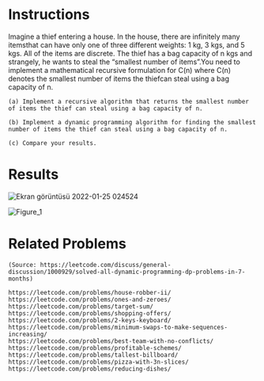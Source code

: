 # Instructions
Imagine a thief entering a house. In the house, there are infinitely many itemsthat can have only one of three different weights: 1 kg, 3 kgs, and 5 kgs. All of the items are discrete. The thief has a bag capacity of n kgs and strangely, he wants to steal the “smallest number of items”.You need to implement a mathematical recursive formulation for C(n) where C(n) denotes the smallest number of items the thiefcan steal using a bag capacity of n.

    (a) Implement a recursive algorithm that returns the smallest number of items the thief can steal using a bag capacity of n.

    (b) Implement a dynamic programming algorithm for finding the smallest number of items the thief can steal using a bag capacity of n.

    (c) Compare your results.

# Results

![Ekran görüntüsü 2022-01-25 024524](https://user-images.githubusercontent.com/58219688/150884069-24d4beff-b283-4f79-a263-2e1bbaf6c1ab.png)

![Figure_1](https://user-images.githubusercontent.com/58219688/150884075-e009a39f-aea4-4ff4-b0f0-c3fd60a5f472.png)


# Related Problems
    (Source: https://leetcode.com/discuss/general-discussion/1000929/solved-all-dynamic-programming-dp-problems-in-7-months)

    https://leetcode.com/problems/house-robber-ii/
    https://leetcode.com/problems/ones-and-zeroes/
    https://leetcode.com/problems/target-sum/
    https://leetcode.com/problems/shopping-offers/
    https://leetcode.com/problems/2-keys-keyboard/
    https://leetcode.com/problems/minimum-swaps-to-make-sequences-increasing/
    https://leetcode.com/problems/best-team-with-no-conflicts/
    https://leetcode.com/problems/profitable-schemes/
    https://leetcode.com/problems/tallest-billboard/
    https://leetcode.com/problems/pizza-with-3n-slices/
    https://leetcode.com/problems/reducing-dishes/


